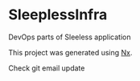 

# SleeplessInfra

DevOps parts of Sleeless application

This project was generated using [Nx](https://nx.dev).

Check git email update